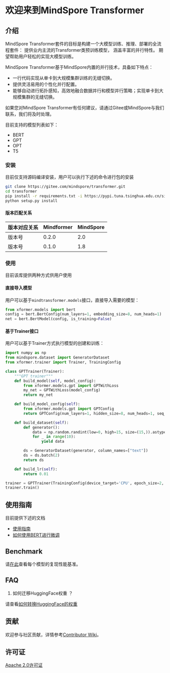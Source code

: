 # 欢迎来到MindSpore Transformer

## 介绍

MindSpore Transformer套件的目标是构建一个大模型训练、推理、部署的全流程套件：
提供业内主流的Transformer类预训练模型，
涵盖丰富的并行特性。 期望帮助用户轻松的实现大模型训练。

MindSpore Transformer基于MindSpore内置的并行技术，具备如下特点：

- 一行代码实现从单卡到大规模集群训练的无缝切换。
- 提供灵活易用的个性化并行配置。
- 能够自动进行拓扑感知，高效地融合数据并行和模型并行策略；实现单卡到大规模集群的无缝切换。

如果您对MindSpore Transformer有任何建议，请通过Gitee或MindSpore与我们联系，我们将及时处理。

目前支持的模型列表如下：

- BERT
- GPT
- OPT
- T5

### 安装

目前仅支持源码编译安装，用户可以执行下述的命令进行包的安装

```bash
git clone https://gitee.com/mindspore/transformer.git
cd transformer
pip install -r requirements.txt -i https://pypi.tuna.tsinghua.edu.cn/simple
python setup.py install
```

#### 版本匹配关系

|版本对应关系| Mindformer  | MindSpore |
|-----------| -----------| ----------|
|版本号      | 0.2.0      | 2.0     |
|版本号      | 0.1.0      | 1.8     |

### 使用

目前该库提供两种方式供用户使用

#### 直接导入模型

用户可以基于`mindtransformer.models`接口，直接导入需要的模型：

```python
from xformer.models import bert
config = bert.BertConfig(num_layers=1, embedding_size=8, num_heads=1)
net = bert.BertModel(config, is_training=False)
```

#### 基于Trainer接口

用户可以基于Trainer方式执行模型的创建和训练：

```python
import numpy as np
from mindspore.dataset import GeneratorDataset
from xformer.trainer import Trainer, TrainingConfig

class GPTTrainer(Trainer):
    """GPT trainer"""
    def build_model(self, model_config):
        from xformer.models.gpt import GPTWithLoss
        my_net = GPTWithLoss(model_config)
        return my_net

    def build_model_config(self):
        from xformer.models.gpt import GPTConfig
        return GPTConfig(num_layers=1, hidden_size=8, num_heads=1, seq_length=14)

    def build_dataset(self):
        def generator():
            data = np.random.randint(low=0, high=15, size=(15,)).astype(np.int32)
            for _ in range(10):
                yield data

        ds = GeneratorDataset(generator, column_names=["text"])
        ds = ds.batch(2)
        return ds

    def build_lr(self):
        return 0.01

trainer = GPTTrainer(TrainingConfig(device_target='CPU', epoch_size=2, sink_size=2))
trainer.train()
```

## 使用指南

目前提供下述的文档

- [使用指南](docs/how_to_config.md)
- [如何使用BERT进行微调](docs/how_to_train_bert.md)

## Benchmark

请[在此](docs/benchmark.md)查看每个模型的复现性能基准。

## FAQ

1. 如何迁移HuggingFace权重 ？

请查看[如何转换HuggingFace的权重](./tools/README.md)

## 贡献

欢迎参与社区贡献，详情参考[Contributor Wiki](https://gitee.com/mindspore/mindspore/blob/master/CONTRIBUTING_CN.md)。

## 许可证

[Apache 2.0许可证](LICENSE)
